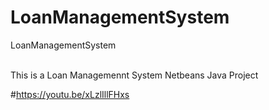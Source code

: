 # LoanManagementSystem
LoanManagementSystem

<br>
This is a Loan Managemennt System Netbeans Java Project

#https://youtu.be/xLzlIllFHxs
